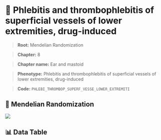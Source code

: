 # 🧪 Phlebitis and thrombophlebitis of superficial vessels of lower extremities, drug-induced

> **Root:** Mendelian Randomization

> **Chapter:** 8  

> **Chapter name:** Ear and mastoid

> **Phenotype:** Phlebitis and thrombophlebitis of superficial vessels of lower extremities, drug-induced  

> **Code:** `PHLEBI_THROMBOP_SUPERF_VESSE_LOWER_EXTREMITI`

## 🧬 Mendelian Randomization  

<img src="/MR/Figures/Forward/PHLEBI_THROMBOP_SUPERF_VESSE_LOWER_EXTREMITI.png"/>

## 📊 Data Table

<CsvTableMRF src="/public/MR/Data/Forward/PHLEBI_THROMBOP_SUPERF_VESSE_LOWER_EXTREMITI.csv"/>
